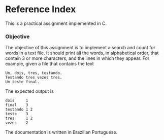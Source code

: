 # Reference Index

This is a practical assignment implemented in C.



### Objective

The objective of this assignment is to implement a search and count for words in a text file. It should print all the words, in alphabetical order, that contain 3 or more characters, and the lines in which they appear. For example, given a file that contains the text

```
Um, dois, tres, testando.
Testando tres vezes tres.
Um teste final.
```



The expected output is

```
dois     1
final    3
testando 1 2
teste    3
tres     1 2
vezes    2
```

The documentation is written in Brazilian Portuguese.